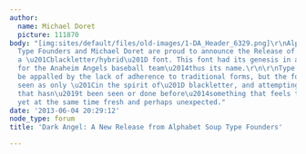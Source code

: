 ```yaml
---
author:
  name: Michael Doret
  picture: 111870
body: "[img:sites/default/files/old-images/1-DA_Header_6329.png]\r\nAlphabet Soup
  Type Founders and Michael Doret are proud to announce the Release of Dark Angel,
  a \u201Cblackletter/hybrid\u201D font. This font had its genesis in a logo sketch
  for the Anaheim Angels baseball team\u2014thus its name.\r\n\r\nType purists may
  be appalled by the lack of adherence to traditional forms, but the font should be
  seen as only \u201Cin the spirit of\u201D blackletter, and attempting something
  that hasn\u2019t been seen or done before\u2014something that feels traditional,
  yet at the same time fresh and perhaps unexpected."
date: '2013-06-04 20:29:12'
node_type: forum
title: 'Dark Angel: A New Release from Alphabet Soup Type Founders'

---
```

